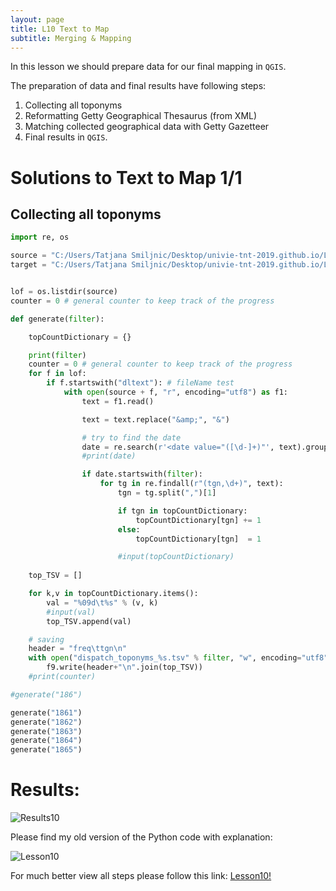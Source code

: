 ```yaml
---
layout: page
title: L10 Text to Map
subtitle: Merging & Mapping
---
```


In this lesson we should prepare data for our final mapping in `QGIS`.

The preparation of data and final results have following steps:
 1) Collecting all toponyms
 2) Reformatting Getty Geographical Thesaurus (from XML)
 3) Matching collected geographical data with Getty Gazetteer
 4) Final results in `QGIS`.

# Solutions to Text to Map 1/1 

## Collecting all toponyms


``` python
import re, os

source = "C:/Users/Tatjana Smiljnic/Desktop/univie-tnt-2019.github.io/Lesson07/wget-activehistory/"
target = "C:/Users/Tatjana Smiljnic/Desktop/univie-tnt-2019.github.io/Lesson_10/"


lof = os.listdir(source)
counter = 0 # general counter to keep track of the progress

def generate(filter):

    topCountDictionary = {}

    print(filter)
    counter = 0 # general counter to keep track of the progress
    for f in lof:
        if f.startswith("dltext"): # fileName test        
            with open(source + f, "r", encoding="utf8") as f1:
                text = f1.read()

                text = text.replace("&amp;", "&")

                # try to find the date
                date = re.search(r'<date value="([\d-]+)"', text).group(1)
                #print(date)

                if date.startswith(filter):
                    for tg in re.findall(r"(tgn,\d+)", text):
                        tgn = tg.split(",")[1]

                        if tgn in topCountDictionary:
                            topCountDictionary[tgn] += 1
                        else:
                            topCountDictionary[tgn]  = 1

                        #input(topCountDictionary)
                    
    top_TSV = []

    for k,v in topCountDictionary.items():
        val = "%09d\t%s" % (v, k)
        #input(val)
        top_TSV.append(val)                    

    # saving
    header = "freq\ttgn\n"
    with open("dispatch_toponyms_%s.tsv" % filter, "w", encoding="utf8") as f9:
        f9.write(header+"\n".join(top_TSV))
    #print(counter)

#generate("186")

generate("1861")
generate("1862")
generate("1863")
generate("1864")
generate("1865")

````

# Results: 

![Results10](/img/Results_1.png)



Please find my old version of the Python code with explanation:

![Lesson10](/img/finished12.png)

For much better view all steps please follow this link:
[Lesson10!](https://github.com/TatjanaSmiljanic/tatjanasmiljanic.github.io/blob/master/_data/Homework_10.Step1.py)
 



 
